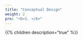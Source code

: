 ```yaml
---
title: "Conceptual Design"
weight: 2
pre: "<b>2. </b>"
---
```


{{% children description="true" %}}
